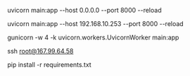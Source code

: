 uvicorn main:app --host 0.0.0.0 --port 8000 --reload

uvicorn main:app --host 192.168.10.253 --port 8000 --reload

gunicorn -w 4 -k uvicorn.workers.UvicornWorker main:app

ssh root@167.99.64.58

pip install -r requirements.txt